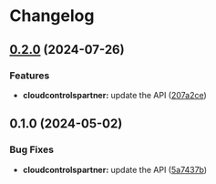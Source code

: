 # Changelog

## [0.2.0](https://github.com/googleapis/google-api-nodejs-client/compare/cloudcontrolspartner-v0.1.0...cloudcontrolspartner-v0.2.0) (2024-07-26)


### Features

* **cloudcontrolspartner:** update the API ([207a2ce](https://github.com/googleapis/google-api-nodejs-client/commit/207a2ce5b4bc1abc2e12c62d1b9c8cc87099c384))

## 0.1.0 (2024-05-02)


### Bug Fixes

* **cloudcontrolspartner:** update the API ([5a7437b](https://github.com/googleapis/google-api-nodejs-client/commit/5a7437badd218eb3b92544397baa440040d2f3a6))

